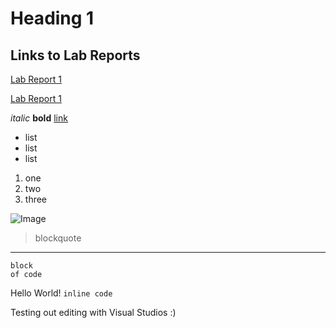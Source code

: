 # Heading 1
## Links to Lab Reports

[Lab Report 1](lab-report-1-week-2.html)

[Lab Report 1](https://k1jackson.github.io/cse15l-lab-reports/lab-report-1-week-2.html)



*italic*
**bold**
[link](https://commonmark.org/help/)
* list
* list
* list

1. one
2. two
3. three

![Image](https://k1jackson.github.io/cse15l-lab-reports/img.png)

> blockquote

---

```
block 
of code
```

Hello World! `inline code`

Testing out editing with Visual Studios :)